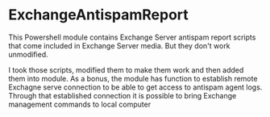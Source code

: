 # ExchangeAntispamReport

This Powershell module contains Exchange Server antispam report scripts that come included in Exchange Server media.  But they don't work unmodified.

I took those scripts, modified them to make them work and then added them into module.  As a bonus, the module has function to establish remote Exchagne serve connection to be able to get access to antispam agent logs.  Through that established connection it is possible to bring Exchange management commands to local computer
